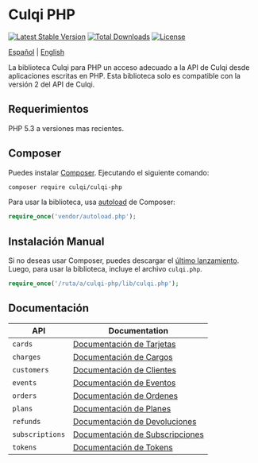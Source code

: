 # Culqi PHP

[![Latest Stable Version](https://poser.pugx.org/culqi/culqi-php/v/stable)](https://packagist.org/packages/culqi/culqi-php)
[![Total Downloads](https://poser.pugx.org/culqi/culqi-php/downloads)](https://packagist.org/packages/culqi/culqi-php)
[![License](https://poser.pugx.org/culqi/culqi-php/license)](https://packagist.org/packages/culqi/culqi-php)

[Español](README.md) |
[English](../../README.md)

La biblioteca Culqi para PHP un acceso adecuado a la API de Culqi desde aplicaciones escritas en PHP. Esta biblioteca solo es compatible con la versión 2 del API de Culqi.

## Requerimientos

PHP 5.3 a versiones mas recientes.

## Composer

Puedes instalar [Composer](http://getcomposer.org/README.es.md). Ejecutando el siguiente comando:

```sh
composer require culqi/culqi-php
```

Para usar la biblioteca, usa [autoload](https://getcomposer.org/doc/01-basic-usage.md#autoloading) de Composer:

```php
require_once('vendor/autoload.php');
```

## Instalación Manual

Si no deseas usar Composer, puedes descargar el [último lanzamiento](https://github.com/culqi/culqi-php/releases). Luego, para usar la biblioteca, incluye el archivo `culqi.php`.

```php
require_once('/ruta/a/culqi-php/lib/culqi.php');
```

## Documentación

| API             | Documentation                                                 |
| --------------- | ------------------------------------------------------------- |
| `cards`         | [Documentación de Tarjetas](cards/README.es.md)               |
| `charges`       | [Documentación de Cargos](charges/README.es.md)               |
| `customers`     | [Documentación de Clientes](customers/README.es.md)           |
| `events`        | [Documentación de Eventos](events/README.es.md)               |
| `orders`        | [Documentación de Ordenes](orders/README.es.md)               |
| `plans`         | [Documentación de Planes](plans/README.es.md)                 |
| `refunds`       | [Documentación de Devoluciones](refunds/README.es.md)         |
| `subscriptions` | [Documentación de Subscripciones](subscriptions/README.es.md) |
| `tokens`        | [Documentación de Tokens](tokens/README.es.md)                |
